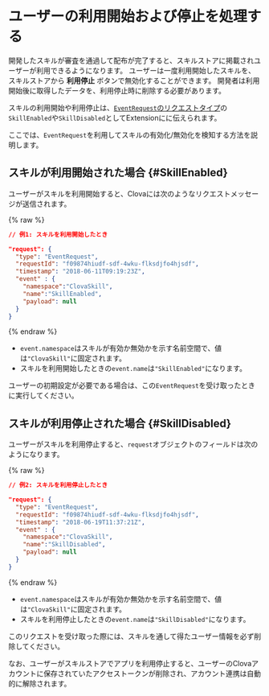 # ユーザーの利用開始および停止を処理する

開発したスキルが審査を通過して配布が完了すると、スキルストアに掲載されユーザーが利用できるようになります。
ユーザーは一度利用開始したスキルを、スキルストアから **利用停止** ボタンで無効化することができます。
開発者は利用開始後に取得したデータを、利用停止時に削除する必要があります。

スキルの利用開始や利用停止は、[`EventRequest`のリクエストタイプ](/Develop/References/CEK_API.md#CustomExtEventRequest)の`SkillEnabled`や`SkillDisabled`としてExtensionにに伝えられます。

ここでは、`EventRequest`を利用してスキルの有効化/無効化を検知する方法を説明します。

## スキルが利用開始された場合 {#SkillEnabled}

ユーザーがスキルを利用開始すると、Clovaには次のようなリクエストメッセージが送信されます。

{% raw %}
```json
// 例1: スキルを利用開始したとき

"request": {
  "type": "EventRequest",
  "requestId": "f09874hiudf-sdf-4wku-flksdjfo4hjsdf",
  "timestamp": "2018-06-11T09:19:23Z",
  "event" : {
    "namespace":"ClovaSkill",
    "name":"SkillEnabled",
    "payload": null
  }
}
```
{% endraw %}

* `event.namespace`はスキルが有効か無効かを示す名前空間で、値は`"ClovaSkill"`に固定されます。
* スキルを利用開始したときの`event.name`は`"SkillEnabled"`になります。

ユーザーの初期設定が必要である場合は、この`EventRequest`を受け取ったときに実行してください。

## スキルが利用停止された場合 {#SkillDisabled}

ユーザーがスキルを利用停止すると、`request`オブジェクトのフィールドは次のようになります。

{% raw %}
```json
// 例2: スキルを利用停止したとき

"request": {
  "type": "EventRequest",
  "requestId": "f09874hiudf-sdf-4wku-flksdjfo4hjsdf",
  "timestamp": "2018-06-19T11:37:21Z",
  "event" : {
    "namespace":"ClovaSkill",
    "name":"SkillDisabled",
    "payload": null
  }
}
```
{% endraw %}

* `event.namespace`はスキルが有効か無効かを示す名前空間で、値は`"ClovaSkill"`に固定されます。
* スキルを利用停止したときの`event.name`は`"SkillDisabled"`になります。

このリクエストを受け取った際には、スキルを通して得たユーザー情報を必ず削除してください。

なお、ユーザーがスキルストアでアプリを利用停止すると、ユーザーのClovaアカウントに保存されていたアクセストークンが削除され、アカウント連携は自動的に解除されます。
